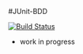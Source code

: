 #JUnit-BDD

[![Build Status](https://lpandzic.ci.cloudbees.com/buildStatus/icon?job=junit-bdd)](https://lpandzic.ci.cloudbees.com/job/junit-bdd/)

- work in progress